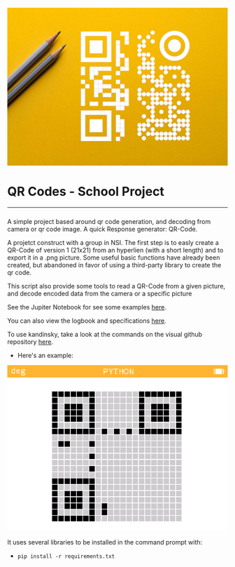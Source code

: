 <p align="center" width="100%">
<img src=".\Pictures\qr_code.jpg">
</p>


# QR Codes - School Project
***
###
A simple project based around qr code generation, and decoding from camera or qr code image. A quick Response generator: QR-Code.

A projetct construct with a group in NSI. The first step is to easly create a QR-Code of version 1 (21x21) from an hyperlien (with a short length) and to export it in a .png picture.
Some useful basic functions have already been created, but abandoned in favor of using a third-party library to create the qr code.

This script also provide some tools to read a QR-Code from a given picture,
and decode encoded data from the camera or a specific picture

See the Jupiter Notebook for see some examples [here](qr_code_example.ipynb).

You can also view the logbook and specifications [here](journal_de_bord.ipynb).

To use kandinsky, take a look at the commands on the visual github repository [here](https://github.com/Archange-py/Visuel).
- Here's an example:
<p align="center" width="100%">
<img src=".\Pictures\example_simple_patterns.png">
</p>

It uses several libraries to be installed in the command prompt with:  
- `pip install -r requirements.txt`
